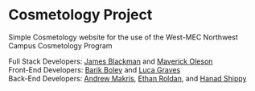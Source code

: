 # Cosmetology Project

Simple Cosmetology website for the use of the West-MEC Northwest Campus Cosmetology Program

Full Stack Developers: [James Blackman](https://github.com/Jblack262) and [Maverick Oleson](https://github.com/Moleso587587)<br />
Front-End Developers: [Barik Boley](https://github.com/xBarikadex) and [Luca Graves](https://github.com/lgrave264)<br />
Back-End Developers: [Andrew Makris](https://github.com/Amakris12), [Ethan Roldan](https://github.com/TheCapn-MEC), and [Hanad Shippy](https://github.com/Hshipp267)
